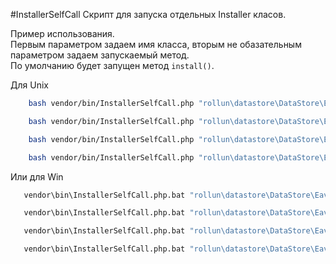 #InstallerSelfCall
Скрипт для запуска отдельных Installer класов.

Пример использования.  
Первым параметром задаем имя класса, вторым не обазательным параметром задаем запускаемый метод.  
По умолчанию будет запущен метод `install()`.

Для Unix

```bash
    bash vendor/bin/InstallerSelfCall.php "rollun\datastore\DataStore\Eav\Installer"
```

```bash
    bash vendor/bin/InstallerSelfCall.php "rollun\datastore\DataStore\Eav\Installer" install
```

```bash
    bash vendor/bin/InstallerSelfCall.php "rollun\datastore\DataStore\Eav\Installer" uninstall
```

```bash
    bash vendor/bin/InstallerSelfCall.php "rollun\datastore\DataStore\Eav\Installer" reinstall
```

Или для Win

```bash
   vendor\bin\InstallerSelfCall.php.bat "rollun\datastore\DataStore\Eav\Installer"
```

```bash
   vendor\bin\InstallerSelfCall.php.bat "rollun\datastore\DataStore\Eav\Installer" install
```

```bash
   vendor\bin\InstallerSelfCall.php.bat "rollun\datastore\DataStore\Eav\Installer" uninstall
```

```bash
   vendor\bin\InstallerSelfCall.php.bat "rollun\datastore\DataStore\Eav\Installer" reinstall
```
